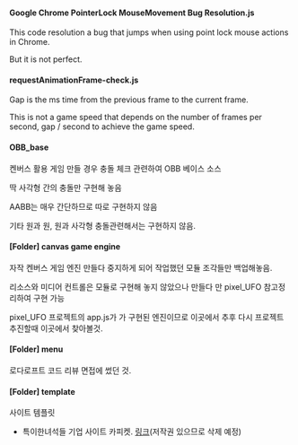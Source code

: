 #### Google Chrome PointerLock MouseMovement Bug Resolution.js

This code resolution a bug that jumps when using point lock mouse actions in Chrome.

But it is not perfect.

#### requestAnimationFrame-check.js

Gap is the ms time from the previous frame to the current frame.

This is not a game speed that depends on the number of frames per second, gap / second to achieve the game speed.

#### OBB_base

켄버스 활용 게임 만들 경우 충돌 체크 관련하여 OBB 베이스 소스

딱 사각형 간의 충돌만 구현해 놓음

AABB는 매우 간단하므로 따로 구현하지 않음

기타 원과 원, 원과 사각형 충돌관련해서는 구현하지 않음.

#### [Folder] canvas game engine

자작 켄버스 게임 엔진 만들다 중지하게 되어 작업했던 모듈 조각들만 백업해놓음.

리소스와 미디어 컨트롤은 모듈로 구현해 놓지 않았으나 만들다 만 pixel_UFO 참고정리하여 구현 가능

pixel_UFO 프로젝트의 app.js가 가 구현된 엔진이므로 이곳에서 추후 다시 프로젝트 추진할때 이곳에서 찾아볼것.

#### [Folder] menu

로다로프트 코드 리뷰 면접에 썼던 것.

#### [Folder] template

사이트 템플릿

* 특이한녀석들 기업 사이트 카피켓. [링크](https://niceplugin.github.io/myGit/template/index.html)(저작권 있으므로 삭제 예정)